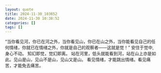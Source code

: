 ```yaml
---
layout: quote
title: 2024-11-30_103852
date: 2024-11-30 10:38:52
categories: []
tags: []
---
```


“当你看见河，你已在河之外，当你看见山，你已在山之外，当你能看见自己的任何情绪，你就已在情绪之外，你就是自己的观察者——这就是觉！”
安住于觉中,身心不动。
知幻即觉，觉幻即离。
站在河里，低头就能看到河，站在山上亦是如此。见山是山，见山不是山，见山又是山。
看见情绪，才能跳出情绪。看见痛苦，才能免去痛苦。